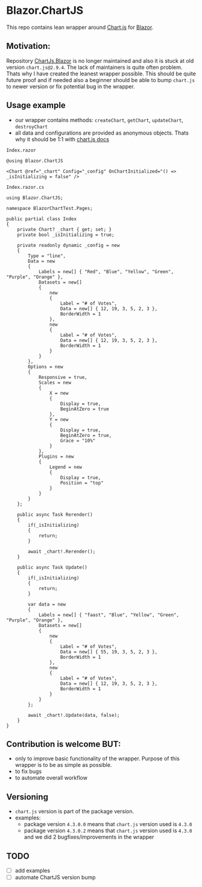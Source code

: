 # Blazor.ChartJS

This repo contains lean wrapper around [Chart.js](https://www.chartjs.org/) for [Blazor](https://dotnet.microsoft.com/apps/aspnet/web-apps/blazor).

## Motivation: 

Repository [ChartJs.Blazor](https://github.com/mariusmuntean/ChartJs.Blazor) is no longer maintained 
and also it is stuck at old version `chart.js@2.9.4`. 
The lack of maintainers is quite often problem. 
Thats why I have created the leanest wrapper possible. 
This should be quite future proof and if needed also a beginner should be able to bump `chart.js` to newer version or fix potential bug in the wrapper.

## Usage example
- our wrapper contains methods: `createChart`, `getChart`, `updateChart`, `destroyChart`
- all data and configurations are provided as anonymous objects. Thats why it should be 1:1 with [chart.js docs](https://www.chartjs.org/docs/latest/)




`Index.razor`

```
@using Blazor.ChartJS

<Chart @ref="_chart" Config="_config" OnChartInitialized="() => _isInitializing = false" />
```

`Index.razor.cs`

```
using Blazor.ChartJS;

namespace BlazorChartTest.Pages;

public partial class Index
{
    private Chart? _chart { get; set; }
    private bool _isInitializing = true;

    private readonly dynamic _config = new
    {
        Type = "line",
        Data = new
        {
            Labels = new[] { "Red", "Blue", "Yellow", "Green", "Purple", "Orange" },
            Datasets = new[]
            {
                new
                {
                    Label = "# of Votes",
                    Data = new[] { 12, 19, 3, 5, 2, 3 },
                    BorderWidth = 1
                },
                new
                {
                    Label = "# of Votes",
                    Data = new[] { 12, 19, 3, 5, 2, 3 },
                    BorderWidth = 1
                }
            }
        },
        Options = new
        {
            Responsive = true,
            Scales = new
            {
                X = new
                {
                    Display = true,
                    BeginAtZero = true
                },
                Y = new
                {
                    Display = true,
                    BeginAtZero = true,
                    Grace = "10%"
                }
            },
            Plugins = new
            {
                Legend = new
                {
                    Display = true,
                    Position = "top"
                }
            }
        }
    };

    public async Task Rerender()
    {
        if(_isInitializing)
        {
            return;
        }

        await _chart!.Rerender();
    }

    public async Task Update()
    {
        if(_isInitializing)
        {
            return;
        }

        var data = new
        {
            Labels = new[] { "faast", "Blue", "Yellow", "Green", "Purple", "Orange" },
            Datasets = new[]
            {
                new
                {
                    Label = "# of Votes",
                    Data = new[] { 55, 19, 3, 5, 2, 3 },
                    BorderWidth = 1
                },
                new
                {
                    Label = "# of Votes",
                    Data = new[] { 12, 19, 3, 5, 2, 3 },
                    BorderWidth = 1
                }
            }
        };

        await _chart!.Update(data, false);
    }
}
```

## Contribution is welcome BUT:
- only to improve basic functionality of the wrapper. Purpose of this wrapper is to be as simple as possible.
- to fix bugs
- to automate overall workflow

## Versioning
- `chart.js` version is part of the package version.
- examples:
    - package version `4.3.0.0` means that `chart.js` version used is `4.3.0`
    - package version `4.3.0.2` means that `chart.js` version used is `4.3.0` and we did 2 bugfixes/improvements in the wrapper
## TODO
- [ ] add examples
- [ ] automate ChartJS version bump
